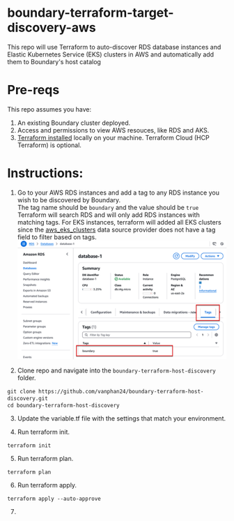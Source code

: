 # boundary-terraform-target-discovery-aws
This repo will use Terraform to auto-discover RDS database instances and Elastic Kubernetes Service (EKS) clusters in AWS and automatically add them to Boundary's host catalog

# Pre-reqs

This repo assumes you have: 
1. An existing Boundary cluster deployed.
2. Access and permissions to view AWS resouces, like RDS and AKS.
3. [Terraform installed](https://developer.hashicorp.com/terraform/install) locally on your machine. Terraform Cloud (HCP Terraform) is optional.

# Instructions:

1. Go to your AWS RDS instances and add a tag to any RDS instance you wish to be discovered by Boundary.  
   The tag name should be `boundary` and the value should be `true`  
   Terraform will search RDS and will only add RDS instances with matching tags. For EKS instances, terraform will added all EKS clusters since the [aws_eks_clusters](https://registry.terraform.io/providers/hashicorp/aws/latest/docs/data-sources/eks_clusters) data source provider does not have a tag field to filter based on tags.
![image](https://github.com/vanphan24/boundary-terraform-host-discovery/blob/main/images/2024-12-06_12-16-59.png)



2. Clone repo and navigate into the `boundary-terraform-host-discovery` folder.

```
git clone https://github.com/vanphan24/boundary-terraform-host-discovery.git
cd boundary-terraform-host-discovery
```

3. Update the variable.tf file with the settings that match your environment. 

4. Run terraform init.

```
terraform init
```


5. Run terraform plan.

```
terraform plan
```

6. Run terraform apply.

```
terraform apply --auto-approve 
```


7. 

